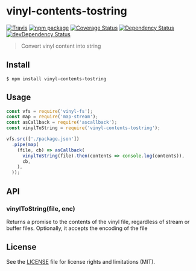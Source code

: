 # vinyl-contents-tostring

[![Travis][build-badge]][build]
[![npm package][npm-badge]][npm]
[![Coverage Status][coveralls-badge]][coveralls]
[![Dependency Status][dependency-status-badge]][dependency-status]
[![devDependency Status][dev-dependency-status-badge]][dev-dependency-status]

> Convert vinyl content into string

## Install

```
$ npm install vinyl-contents-tostring
```


## Usage

```js
const vfs = require('vinyl-fs');
const map = require('map-stream');
const asCallback = require('ascallback');
const vinylToString = require('vinyl-contents-tostring');

vfs.src(['./package.json'])
  .pipe(map(
    (file, cb) => asCallback(
      vinylToString(file).then(contents => console.log(contents)),
      cb,
    ),
  ));
```

## API

### vinylToString(file, enc)

Returns a promise to the contents of the vinyl file, regardless of stream or buffer files. Optionally, it accepts the encoding of the file

## License

See the [LICENSE](LICENSE.md) file for license rights and limitations (MIT).

[build-badge]: https://img.shields.io/github/workflow/status/dotcore64/vinyl-contents-tostring/test/master?style=flat-square
[build]: https://github.com/dotcore64/vinyl-contents-tostring/actions

[npm-badge]: https://img.shields.io/npm/v/vinyl-contents-tostring.svg?style=flat-square
[npm]: https://www.npmjs.org/package/vinyl-contents-tostring

[coveralls-badge]: https://img.shields.io/coveralls/dotcore64/vinyl-contents-tostring/master.svg?style=flat-square
[coveralls]: https://coveralls.io/r/dotcore64/vinyl-contents-tostring

[dependency-status-badge]: https://david-dm.org/dotcore64/vinyl-contents-tostring.svg?style=flat-square
[dependency-status]: https://david-dm.org/dotcore64/vinyl-contents-tostring

[dev-dependency-status-badge]: https://david-dm.org/dotcore64/vinyl-contents-tostring/dev-status.svg?style=flat-square
[dev-dependency-status]: https://david-dm.org/dotcore64/vinyl-contents-tostring#info=devDependencies
